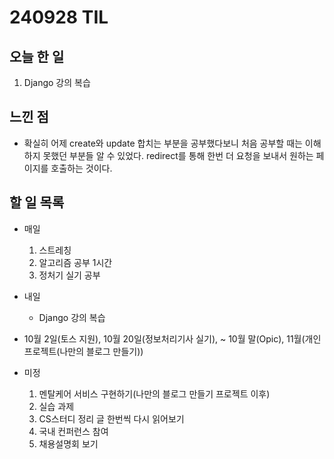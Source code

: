 # 240928 TIL

## 오늘 한 일
1. Django 강의 복습


## 느낀 점
  - 확실히 어제 create와 update 합치는 부분을 공부했다보니 처음 공부할 때는 이해하지 못했던 부분들 알 수 있었다. redirect를 통해 한번 더 요청을 보내서 원하는 페이지를 호출하는 것이다.

## 할 일 목록
  - 매일
    1. 스트레칭
    2. 알고리즘 공부 1시간
    3. 정처기 실기 공부

  - 내일
    - Django 강의 복습

  - 10월 2일(토스 지원), 10월 20일(정보처리기사 실기), ~ 10월 말(Opic), 11월(개인 프로젝트(나만의 블로그 만들기))

  - 미정
    1. 멘탈케어 서비스 구현하기(나만의 블로그 만들기 프로젝트 이후)
    2. 실습 과제
    3. CS스터디 정리 글 한번씩 다시 읽어보기
    4. 국내 컨퍼런스 참여
    5. 채용설명회 보기